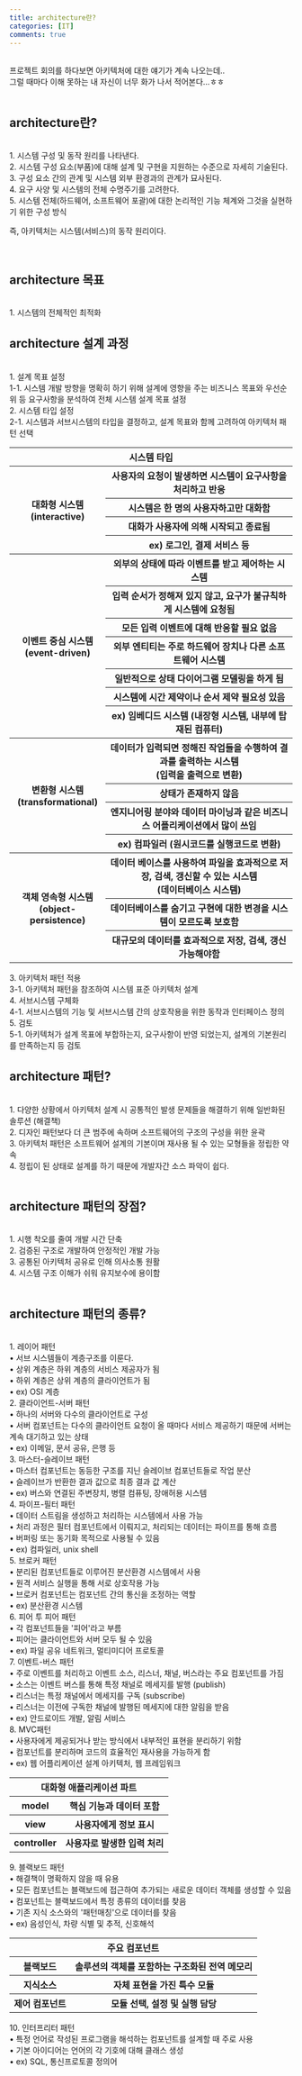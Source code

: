 ```yaml
---
title: architecture란?
categories: [IT]
comments: true
---
```


<br>
프로젝트 회의를 하다보면 아키텍처에 대한 얘기가 계속 나오는데..<br>
그럴 때마다 이해 못하는 내 자신이 너무 화가 나서 적어본다...ㅎㅎ<br>
<br>

<h2><strong>architecture란?</strong></h2>
<br>
1. 시스템 구성 및 동작 원리를 나타낸다.
<br>
2. 시스템 구성 요소(부품)에 대해 설계 및 구현을 지원하는 수준으로 자세히 기술된다.
<br>
3. 구성 요소 간의 관계 및 시스템 외부 환경과의 관계가 묘사된다.
<br>
4. 요구 사양 및 시스템의 전체 수명주기를 고려한다.
<br>
5. 시스템 전체(하드웨어, 소프트웨어 포괄)에 대한 논리적인 기능 체계와 그것을 실현하기 위한 구성 방식
<br>

즉, 아키텍처는 시스템(서비스)의 동작 원리이다.

<br>

<h2><strong>architecture 목표</strong></h2>
<br>
1. 시스템의 전체적인 최적화

<br>

<h2><strong>architecture 설계 과정</strong></h2>
<br>
1. 설계 목표 설정
<br>
1-1. 시스템 개발 방향을 명확히 하기 위해 설계에 영향을 주는 비즈니스 목표와 우선순위 등 요구사항을 분석하여 전체 시스템 설계 목표 설정
<br>
2. 시스템 타입 설정
<br>
 2-1. 시스템과 서브시스템의 타입을 결정하고, 설계 목표와 함께 고려하여 아키텍처 패턴 선택
<br>
    <table class="table table-striped table-bordered">
        <thead>
            <tr>
                <th colspan="2">시스템 타입</th>
            </tr>
        </thead>
        <tbody>
            <tr>
                <th rowspan="4">대화형 시스템<br>(interactive)</th>
                <th>사용자의 요청이 발생하면 시스템이 요구사항을 처리하고 반응</th>
            </tr>
            <tr>
                <th>시스템은 한 명의 사용자하고만 대화함</th>
            </tr>
            <tr>
                <th>대화가 사용자에 의해 시작되고 종료됨</th>
            </tr>
            <tr>
                <th>ex) 로그인, 결제 서비스 등</th>
            </tr>                           
            <tr>  
                <th rowspan="7">이벤트 중심 시스템<br>(event-driven)</th>
                <th>외부의 상태에 따라 이벤트를 받고 제어하는 시스템</th>
            </tr> 
            <tr>
                <th>입력 순서가 정해져 있지 않고, 요구가 불규칙하게 시스템에 요청됨</th>
            </tr>
            <tr>
                <th>모든 입력 이벤트에 대해 반응할 필요 없음</th>
            </tr>                        
            <tr>
                <th>외부 엔티티는 주로 하드웨어 장치나 다른 소프트웨어 시스템</th>
            </tr>  
            <tr>
                <th>일반적으로 상태 다이어그램 모델링을 하게 됨</th>
            </tr>                                               
            <tr>
                <th>시스템에 시간 제약이나 순서 제약 필요성 있음</th>
            </tr>      
            <tr>
                <th>ex) 임베디드 시스템 (내장형 시스템, 내부에 탑재된 컴퓨터)</th>
            </tr>                                                       
            <tr>
                <th rowspan="4">변환형 시스템<br>(transformational)</th>
                <th>데이터가 입력되면 정해진 작업들을 수행하여 결과를 출력하는 시스템<br>(입력을 출력으로 변환)</th>
            </tr>  
            <tr>
                <th>상태가 존재하지 않음</th>
            </tr>                     
            <tr>
                <th>엔지니어링 분야와 데이터 마이닝과 같은 비즈니스 어플리케이션에서 많이 쓰임</th>
            </tr>   
            <tr>
                <th>ex) 컴파일러 (원시코드를 실행코드로 변환)</th>
            </tr>                                           
            <tr>
                <th rowspan="3">객체 영속형 시스템<br>(object-persistence)</th>
                <th>데이터 베이스를 사용하여 파일을 효과적으로 저장, 검색, 갱신할 수 있는 시스템<br>(데이터베이스 시스템)</th>
            </tr> 
            <tr>
                <th>데이터베이스를 숨기고 구현에 대한 변경을 시스템이 모르도록 보호함</th>
            </tr>          
            <tr>
                <th>대규모의 데이터를 효과적으로 저장, 검색, 갱신 가능해야함</th>
            </tr>                 
        </tbody>
    </table>
3. 아키텍처 패턴 적용
<br>
 3-1. 아키텍처 패턴을 참조하여 시스템 표준 아키텍처 설계
<br>
4. 서브시스템 구체화
<br>
 4-1. 서브시스템의 기능 및 서브시스템 간의 상호작용을 위한 동작과 인터페이스 정의
<br>
5. 검토
<br>
 5-1. 아키텍처가 설계 목표에 부합하는지, 요구사항이 반영 되었는지, 설계의 기본원리를 만족하는지 등 검토

<br>

<h2><strong>architecture 패턴?</strong></h2>
<br>
1. 다양한 상황에서 아키텍처 설계 시 공통적인 발생 문제들을 해결하기 위해 일반화된 솔루션 (해결책)
<br>
2. 디자인 패턴보다 더 큰 범주에 속하며 소프트웨어의 구조의 구성을 위한 윤곽
<br>
3. 아키텍처 패턴은 소프트웨어 설계의 기본이며 재사용 될 수 있는 모형들을 정립한 약속
<br>
4. 정립이 된 상태로 설계를 하기 때문에 개발자간 소스 파악이 쉽다.
<br>

<br>

<h2><strong>architecture 패턴의 장점?</strong></h2>
<br>
1. 시행 착오를 줄여 개발 시간 단축
<br>
2. 검증된 구조로 개발하여 안정적인 개발 가능
<br>
3. 공통된 아키텍처 공유로 인해 의사소통 원활
<br>
4. 시스템 구조 이해가 쉬워 유지보수에 용이함
<br>

<br>

<h2><strong>architecture 패턴의 종류?</strong></h2>
<br>
1. 레이어 패턴
<br>
• 서브 시스템들이 계층구조를 이룬다.
<br>
• 상위 계층은 하위 계층의 서비스 제공자가 됨
<br>
• 하위 계층은 상위 계층의 클라이언트가 됨
<br>
• ex) OSI 계층
<br>
2. 클라이언트-서버 패턴
<br>
• 하나의 서버와 다수의 클라이언트로 구성
<br>
• 서버 컴포넌트는 다수의 클라이언트 요청이 올 때마다 서비스 제공하기 때문에 서버는 계속 대기하고 있는 상태
<br>
• ex) 이메일, 문서 공유, 은행 등
<br>
3. 마스터-슬레이브 패턴
<br>
• 마스터 컴포넌트는 동등한 구조를 지닌 슬레이브 컴포넌트들로 작업 분산
<br>
• 슬레이브가 반환한 결과 값으로 최종 결과 값 계산
<br>
• ex) 버스와 연결된 주변장치, 병렬 컴퓨팅, 장애허용 시스템
<br>
4. 파이프-필터 패턴
<br>
• 데이터 스트림을 생성하고 처리하는 시스템에서 사용 가능
<br>
• 처리 과정은 필터 컴포넌트에서 이뤄지고, 처리되는 데이터는 파이프를 통해 흐름
<br>
• 버퍼링 또는 동기화 목적으로 사용될 수 있음
<br>
• ex) 컴파일러, unix shell
<br>
5. 브로커 패턴
<br>
• 분리된 컴포넌트들로 이루어진 분산환경 시스템에서 사용
<br>
• 원격 서비스 실행을 통해 서로 상호작용 가능
<br>
• 브로커 컴포넌트는 컴포넌트 간의 통신을 조정하는 역할
<br>
• ex) 분산환경 시스템
<br>
6. 피어 투 피어 패턴
<br>
• 각 컴포넌트들을 '피어'라고 부름
<br>
• 피어는 클라이언트와 서버 모두 될 수 있음
<br>
• ex) 파일 공유 네트워크, 멀티미디어 프로토콜
<br>
7. 이벤트-버스 패턴
<br>
• 주로 이벤트를 처리하고 이벤트 소스, 리스너, 채널, 버스라는 주요 컴포넌트를 가짐
<br>
• 소스는 이벤트 버스를 통해 특정 채널로 메세지를 발행 (publish)
<br>
• 리스너는 특정 채널에서 메세지를 구독 (subscribe)
<br>
• 리스너는 이전에 구독한 채널에 발행된 메세지에 대한 알림을 받음
<br>
• ex) 안드로이드 개발, 알림 서비스
<br>
8. MVC패턴
<br>
• 사용자에게 제공되거나 받는 방식에서 내부적인 표현을 분리하기 위함
<br>
• 컴포넌트를 분리하며 코드의 효율적인 재사용을 가능하게 함
<br>
• ex) 웹 어플리케이션 설계 아키텍처, 웹 프레임워크
    <table class="table table-striped table-bordered">
        <thead>
            <tr>
                <th colspan="2">대화형 애플리케이션 파트</th>
            </tr>
        </thead>
        <tbody>
            <tr>
                <th>model</th>
                <th>핵심 기능과 데이터 포함</th>
            </tr>
            <tr>
                <th>view</th>
                <th>사용자에게 정보 표시</th>
            </tr>                       
            <tr>
                <th>controller</th>
                <th>사용자로 발생한 입력 처리</th>
            </tr>                
        </tbody>
    </table>
9. 블랙보드 패턴
<br>
• 해결책이 명확하지 않을 때 유용
<br>
• 모든 컴포넌트는 블랙보드에 접근하여 추가되는 새로운 데이터 객체를 생성할 수 있음
<br>
• 컴포넌트는 블랙보드에서 특정 종류의 데이터를 찾음
<br>
• 기존 지식 소스와의 '패턴매칭'으로 데이터를 찾음
<br>
• ex) 음성인식, 차량 식별 및 추적, 신호해석
    <table class="table table-striped table-bordered">
        <thead>
            <tr>
                <th colspan="2">주요 컴포넌트</th>
            </tr>
        </thead>
        <tbody>
            <tr>
                <th>블랙보드</th>
                <th>솔루션의 객체를 포함하는 구조화된 전역 메모리</th>
            </tr>
            <tr>
                <th>지식소스</th>
                <th>자체 표현을 가진 특수 모듈</th>
            </tr>                       
            <tr>
                <th>제어 컴포넌트</th>
                <th>모듈 선택, 설정 및 실행 담당</th>
            </tr>                
        </tbody>
    </table>
10. 인터프리터 패턴
<br>
• 특정 언어로 작성된 프로그램을 해석하는 컴포넌트를 설계할 때 주로 사용
<br>
• 기본 아이디어는 언어의 각 기호에 대해 클래스 생성
<br>
• ex) SQL, 통신프로토콜 정의어
<br>